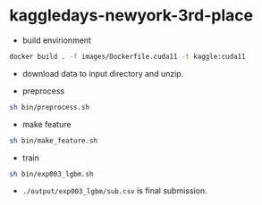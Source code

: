 # kaggledays-newyork-3rd-place

- build envirionment

```bash
docker build . -f images/Dockerfile.cuda11 -t kaggle:cuda11
```

- download data to input directory and unzip.

- preprocess

```bash
sh bin/preprocess.sh
```

- make feature

```bash
sh bin/make_feature.sh
```

- train

```bash
sh bin/exp003_lgbm.sh
```

- `./output/exp003_lgbm/sub.csv` is final submission.

